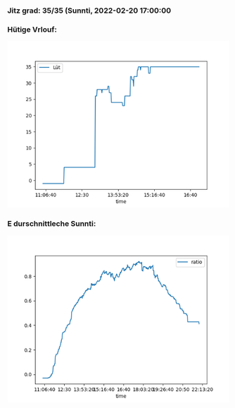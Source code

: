 ### Jitz grad: 35/35 (Sunnti, 2022-02-20 17:00:00

### Hütige Vrlouf:
![Graph](Today.png)

### E durschnittleche Sunnti:
![Graph](Sunnti.png)